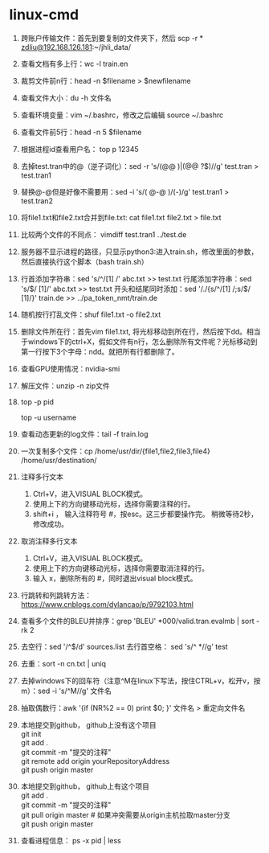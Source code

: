 # linux-cmd

1. 跨账户传输文件：首先到要复制的文件夹下，然后 scp -r * zdliu@192.168.126.181:~/jhli_data/

2. 查看文档有多上行：wc -l train.en

3. 裁剪文件前n行：head -n $filename > $newfilename

4. 查看文件大小：du -h 文件名

5. 查看环境变量：vim ~/.bashrc，修改之后编辑 source ~/.bashrc

6. 查看文件前5行：head -n 5 $filename

7. 根据进程id查看用户名： top p 12345

8. 去掉test.tran中的@（逆子词化）：sed -r 's/(@@ )|(@@ ?$)//g' test.tran > test.tran1

9. 替换@-@但是好像不需要用：sed -i 's/( @-@ )/(-)/g' test.tran1 > test.tran2

10. 将file1.txt和file2.txt合并到file.txt: cat file1.txt file2.txt > file.txt

11. 比较两个文件的不同点： vimdiff test.tran1 ../test.de

12. 服务器不显示进程的路径，只显示python3:进入train.sh，修改里面的参数，然后直接执行这个脚本（bash train.sh）

13. 行首添加字符串：sed 's/^/[1] /' abc.txt >> test.txt
    行尾添加字符串：sed 's/$/ [1]/' abc.txt >> test.txt
    开头和结尾同时添加：sed '/./{s/^/[1] /;s/$/ [1]/}' train.de >> ../pa_token_nmt/train.de

14. 随机按行打乱文件：shuf file1.txt -o file2.txt
    
15. 删除文件所在行：首先vim file1.txt, 将光标移动到所在行，然后按下dd。相当于windows下的ctrl+X，假如文件有n行，怎么删除所有文件呢？光标移动到第一行按下3个字母：ndd。就把所有行都删除了。

16. 查看GPU使用情况：nvidia-smi

17. 解压文件：unzip -n zip文件

18. top -p pid

    top -u username
 
19. 查看动态更新的log文件：tail -f train.log

20. 一次复制多个文件：cp /home/usr/dir/{file1,file2,file3,file4} /home/usr/destination/

21. 注释多行文本
    1. Ctrl+V，进入VISUAL BLOCK模式。
    2. 使用上下的方向键移动光标，选择你需要注释的行。
    3. shift+i ， 输入注释符号 #，按esc。这三步都要操作完。 稍微等待2秒，修改成功。
    
22. 取消注释多行文本
    1. Ctrl+V，进入VISUAL BLOCK模式。
    2. 使用上下的方向键移动光标，选择你需要取消注释的行。
    3. 输入 x，删除所有的 #，同时退出visual block模式。
    
23. 行跳转和列跳转方法：https://www.cnblogs.com/dylancao/p/9792103.html

24. 查看多个文件的BLEU并排序：grep 'BLEU' *000/valid.tran.evalmb | sort -rk 2

25. 去空行：sed '/^$/d' sources.list   去行首空格： sed 's/^ *//g' test

26. 去重：sort -n cn.txt | uniq

27. 去掉windows下的回车符（注意^M在linux下写法，按住CTRL+v，松开v，按m）：sed -i 's/^M//g' 文件名

28. 抽取偶数行：awk '{if (NR%2 == 0)  print $0; }' 文件名 > 重定向文件名

29. 本地提交到github， github上没有这个项目<br/>
    git init<br/>
    git add .<br/>
    git commit -m "提交的注释"<br/>
    git remote add origin yourRepositoryAddress<br/>
    git push origin master<br/>
30. 本地提交到github， github上有这个项目<br/>
    git add .<br/>
    git commit -m "提交的注释"<br/>
    git pull origin master   # 如果冲突需要从origin主机拉取master分支<br/>
    git push origin master<br/>
31. 查看进程信息： ps -x pid | less
